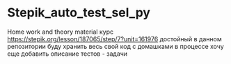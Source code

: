 # Stepik_auto_test_sel_py
Home work and theory material
курс https://stepik.org/lesson/187065/step/7?unit=161976
достойный
в данном репозитории буду хранить весь свой код с домашками
в процессе хочу еще добавить описание тестов - задачи